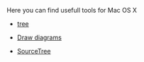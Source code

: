 Here you can find usefull tools for Mac OS X


- [tree](http://macappstore.org/tree/)

- [Draw diagrams](https://www.draw.io)

- [SourceTree](https://www.sourcetreeapp.com/)



